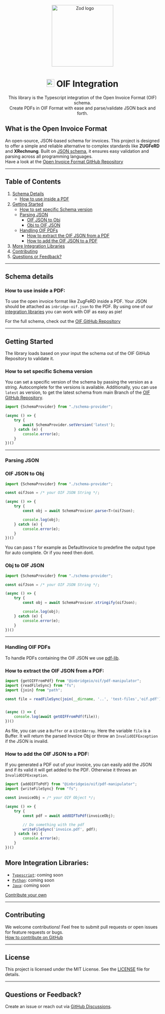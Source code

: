<p align="center">
  <img src="https://avatars.githubusercontent.com/u/189235068?s=200" width="200px" align="center" alt="Zod logo" />
  <h1 align="center"><img src="https://upload.wikimedia.org/wikipedia/commons/thumb/4/4c/Typescript_logo_2020.svg/1200px-Typescript_logo_2020.svg.png" width="25"> OIF Integration</h1> 
  <p align="center">
    This library is the Typescript integration of the Open Invoice Format (OIF) schema.<br>  
    Create PDFs in OIF Format with ease and parse/validate JSON back and forth.
  </p>
</p>



## What is the Open Invoice Format

An open-source, JSON-based schema for invoices. This project is designed to offer a simple and reliable alternative to complex standards like **ZUGFeRD** and **XRechnung**. Built on [JSON schema](https://json-schema.org), it ensures easy validation and parsing across all programming languages.  
Have a look at the [Open Invoice Format GitHub Repository](https://github.com/inbridgeio/open-invoice-format)

---

## Table of Contents

1. [Schema Details](#schema-details)  
    - [How to use inside a PDF](#how-to-use-inside-a-pdf)
2. [Getting Started](#getting-started)  
    - [How to set specific Schema version](#how-to-set-specific-schema-version)  
    - [Parsing JSON](#parsing-json)  
        - [OIF JSON to Obj](#oif-json-to-obj)  
        - [Obj to OIF JSON](#obj-to-oif-json)  
    - [Handling OIF PDFs](#handling-oif-pdfs)  
        - [How to extract the OIF JSON from a PDF](#how-to-extract-the-oif-json-from-a-pdf)  
        - [How to add the OIF JSON to a PDF](#how-to-add-the-oif-json-to-a-pdf)  
3. [More Integration Libraries](#more-integration-libraries)
4. [Contributing](#contributing)
5. [Questions or Feedback?](#questions-or-feedback)

---

## Schema details

### How to use inside a PDF:
To use the open invoice format like ZugFeRD inside a PDF. Your JSON should be attached as `inbridge-oif.json` to the PDF.
By using one of our [integration libraries](#integration-libraries) you can work with OIF as easy as pie!

For the full schema, check out the [OIF GitHub Repository](https://github.com/inbridgeio/open-invoice-format)

---

## Getting Started

The library loads based on your input the schema out of the OIF GitHub Repository to validate it.

### How to set specific Schema version
You can set a specific version of the schema by passing the version as a string. Autocomplete for the versions is available.
Additionally, you can use `latest` as version, to get the latest schema from main Branch of the [OIF GitHub Repository](https://github.com/inbridgeio/open-invoice-format).

```typescript
import {SchemaProvider} from "./schema-provider";

(async () => {
    try {
        await SchemaProvider.setVersion('latest');
    } catch (e) {
        console.error(e);
    }
})()
```
---  

### Parsing JSON

### OIF JSON to Obj

```typescript
import {SchemaProvider} from "./schema-provider";

const oifJson = /* your OIF JSON String */;

(async () => {
    try {
        const obj = await SchemaProvicer.parse<T>(oifJson);

        console.log(obj);
    } catch (e) {
        console.error(e);
    }
})()
```

You can pass `T` for example as DefaultInvoice to predefine the output type for auto complete. Or if you need then dont.

### Obj to OIF JSON

```typescript
import {SchemaProvider} from "./schema-provider";

const oifJson = /* your OIF JSON String */;

(async () => {
    try {
        const obj = await SchemaProvicer.stringify(oifJson);

        console.log(obj);
    } catch (e) {
        console.error(e);
    }
})()
```

---

### Handling OIF PDFs

To handle PDFs containing the OIF JSON we use [pdf-lib](https://github.com/Hopding/pdf-lib).

### How to extract the OIF JSON from a PDF:
```typescript
import {getOIFFromPdf} from "@inbridgeio/oif/pdf-manipulator";
import {readFileSync} from "fs";
import {join} from "path";

const file = readFileSync(join(__dirname, '..', 'test-files','oif.pdf'));


(async () => {
    console.log(await getOIFFromPdf(file));
})()
```
As file, you can use a `Buffer` or a `UInt8Array`. Here the variable `file` is a Buffer.
It will return the parsed Invoice Obj or throw an `InvalidOIFException` if the JSON is invalid.

### How to add the OIF JSON to a PDF:
If you generated a PDF out of your invoice, you can easily add the JSON and if its valid it will get added to the PDF. Otherwise it throws an `InvalidOIFException`.

```typescript
import {addOIFToPdf} from "@inbridgeio/oif/pdf-manipulator";
import {writeFileSync} from "fs";

const invoiceObj = /* your OIF Object */;

(async () => {
    try {
        const pdf = await addOIFToPdf(invoiceObj);

        // Do something with the pdf
        writeFileSync('invoice.pdf', pdf);
    } catch (e) {
        console.error(e);
    }
})()
```


## More Integration Libraries:
- [`Typescript`](#): coming soon
- [`Python`](#): coming soon
- [`Java`](#): coming soon

[Contribute your own](#contributing)

---

## Contributing

We welcome contributions! Feel free to submit pull requests or open issues for feature requests or bugs.  
[How to contribute on GitHub](https://docs.github.com/en/get-started/exploring-projects-on-github/contributing-to-a-project)

---

## License

This project is licensed under the MIT License. See the [LICENSE](./LICENSE) file for details.

---

## Questions or Feedback?

Create an issue or reach out via [GitHub Discussions](https://github.com/inbridgeio/open-invoice-format/discussions).
